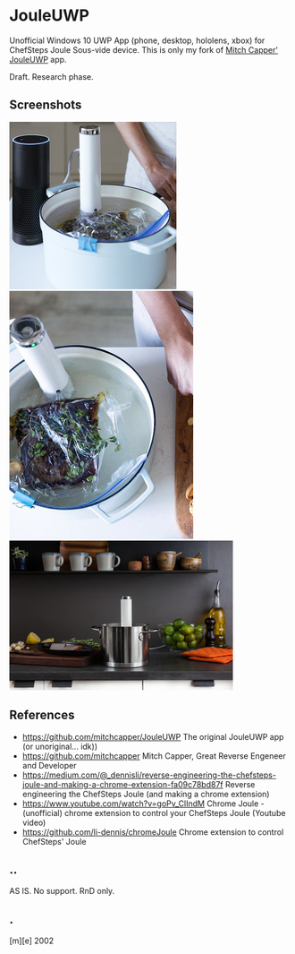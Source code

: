 # JouleUWP

Unofficial Windows 10 UWP App (phone, desktop, hololens, xbox) for ChefSteps Joule Sous-vide device.
This is only my fork of [Mitch Capper' JouleUWP](https://github.com/mitchcapper/JouleUWP) app.

Draft. Research phase.

## Screenshots
![image 1](Images/shot1.png)
![image 2](Images/shot2.png)
![image 3](Images/shot3.png)

## References
- https://github.com/mitchcapper/JouleUWP  The original JouleUWP app (or unoriginal... idk))
- https://github.com/mitchcapper Mitch Capper, Great Reverse Engeneer and Developer
- https://medium.com/@_dennisli/reverse-engineering-the-chefsteps-joule-and-making-a-chrome-extension-fa09c78bd87f Reverse engineering the ChefSteps Joule (and making a chrome extension)
- https://www.youtube.com/watch?v=goPv_ClIndM Chrome Joule - (unofficial) chrome extension to control your ChefSteps Joule (Youtube video)
- https://github.com/li-dennis/chromeJoule Chrome extension to control ChefSteps' Joule 

## ..

AS IS. No support. RnD only.

## .

[m][e] 2002 